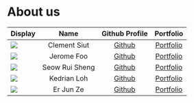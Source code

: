 # About us

| Display                                             |      Name      |               Github Profile                |              Portfolio              |
|-----------------------------------------------------|:--------------:|:-------------------------------------------:|:-----------------------------------:|
| ![](https://via.placeholder.com/100.png?text=Photo) |  Clement Siut  |   [Github](https://github.com/clement559)   |   [Portfolio](team/clement559.md)   |
| ![](https://via.placeholder.com/100.png?text=Photo) |   Jerome Foo   | [Github](https://github.com/jeromeongithub) | [Portfolio](team/jeromeongithub.md) |
| ![](https://via.placeholder.com/100.png?text=Photo) | Seow Rui Sheng |  [Github](https://github.com/RuiShengGit)   |  [Portfolio](team/ruishenggit.md)   |
| ![](https://via.placeholder.com/100.png?text=Photo) |  Kedrian Loh   |   [Github](https://github.com/KedrianLoh)   |   [Portfolio](team/kedrianloh.md)   |
| ![](https://via.placeholder.com/100.png?text=Photo) |   Er Jun Ze    |    [Github](https://github.com/ERJUNZE)     |    [Portfolio](team/erjunze.md)     |
